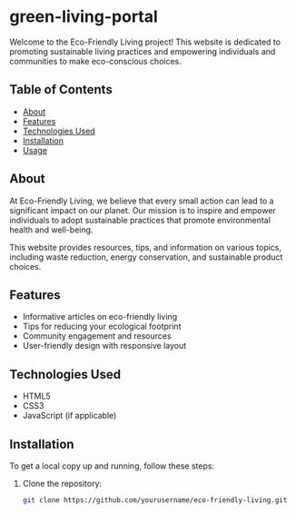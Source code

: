 # green-living-portal

Welcome to the Eco-Friendly Living project! This website is dedicated to promoting sustainable living practices and empowering individuals and communities to make eco-conscious choices.

## Table of Contents

- [About](#about)
- [Features](#features)
- [Technologies Used](#technologies-used)
- [Installation](#installation)
- [Usage](#usage)


## About

At Eco-Friendly Living, we believe that every small action can lead to a significant impact on our planet. Our mission is to inspire and empower individuals to adopt sustainable practices that promote environmental health and well-being. 

This website provides resources, tips, and information on various topics, including waste reduction, energy conservation, and sustainable product choices.

## Features

- Informative articles on eco-friendly living
- Tips for reducing your ecological footprint
- Community engagement and resources
- User-friendly design with responsive layout

## Technologies Used

- HTML5
- CSS3
- JavaScript (if applicable)

## Installation

To get a local copy up and running, follow these steps:

1. Clone the repository:
   ```bash
   git clone https://github.com/yourusername/eco-friendly-living.git
